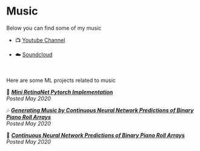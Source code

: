 # Music

Below you can find some of my music

-  📺 [Youtube Channel](https://www.youtube.com/channel/UC28HixRrIwMU7Wc4R_sUouA/videos)

-  ☁️ [Soundcloud](https://soundcloud.com/juan-huerta-426449224)


<br>


Here are some ML projects related to music

👀 **[*Mini RetinaNet Pytorch Implementation*](https://jmhuer.github.io/data-science-blog/mini_book/_build/html/docs/computer-vision/object-detection.html)**
<br>
*Posted May 2020*

🎶 **[*Generating Music by Continuous Neural Network Predictions of Binary Piano Roll Arrays*](https://jmhuer.github.io/data-science-blog/mini_book/_build/html/docs/index.html)**
<br>
*Posted May 2020*

🎲 **[*Continuous Neural Network Predictions of Binary Piano Roll Arrays*](https://jmhuer.github.io/data-science-blog/mini_book/_build/html/docs/index.html)**
<br>
*Posted May 2020*

<br>
<br>

